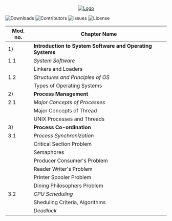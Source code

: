 <br/>
<p align="center">
  <a href="https://github.com/Dare-marvel/Operating-Systems">
    <img src="https://raw.githubusercontent.com/Dare-marvel/Operating-Systems/main/Images/Operating%20Systems.png" alt="Logo">
  </a>
</p>

![Downloads](https://img.shields.io/github/downloads/Dare-marvel/Operating-Systems/total) ![Contributors](https://img.shields.io/github/contributors/Dare-marvel/Operating-Systems?color=dark-green) ![Issues](https://img.shields.io/github/issues/Dare-marvel/Operating-Systems) ![License](https://img.shields.io/github/license/Dare-marvel/Operating-Systems) 


|Mod. no.| Chapter Name |
|----|-----|
|1)   |  **Introduction to System Software and Operating Systems** |
| 1.1 | _System Software_ |
|     | Linkers and Loaders |
| 1.2 | _Structures and Principles of OS_ |
|     | Types of Operating Systems |
|2)   | **Process Management** |
| 2.1 | _Major Concepts of Processes_ |
|     | Major Concepts of Thread |
|     | UNIX Processes and Threads |
|3)   | **Process Co-ordination** |
| 3.1 | _Process Synchronization_ |
|     | Critical Section Problem |
|     | Semaphores |
|     | Producer Consumer's Problem|
|     | Reader Writer's Problem |
|     | Printer Spooler Problem |
|     | Dining Philosophers Problem |
| 3.2 | _CPU Scheduling_ |
|     | Sheduling Criteria, Algorithms |
|     | _Deadlock_ |
